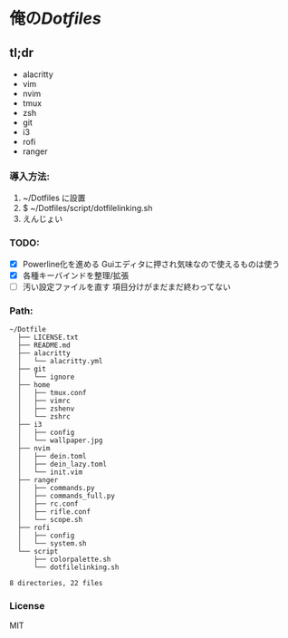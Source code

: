 # 俺の*Dotfiles*

## tl;dr
- alacritty
- vim
- nvim
- tmux
- zsh
- git
- i3
- rofi
- ranger

### 導入方法:
1. ~/Dotfiles に設置
2. $ ~/Dotfiles/script/dotfilelinking.sh
3. えんじょい

### TODO:
- [x] Powerline化を進める Guiエディタに押され気味なので使えるものは使う
- [x] 各種キーバインドを整理/拡張
- [ ] 汚い設定ファイルを直す 項目分けがまだまだ終わってない

### Path:
```
~/Dotfile
  ├── LICENSE.txt
  ├── README.md
  ├── alacritty
  │   └── alacritty.yml
  ├── git
  │   └── ignore
  ├── home
  │   ├── tmux.conf
  │   ├── vimrc
  │   ├── zshenv
  │   └── zshrc
  ├── i3
  │   ├── config
  │   └── wallpaper.jpg
  ├── nvim
  │   ├── dein.toml
  │   ├── dein_lazy.toml
  │   └── init.vim
  ├── ranger
  │   ├── commands.py
  │   ├── commands_full.py
  │   ├── rc.conf
  │   ├── rifle.conf
  │   └── scope.sh
  ├── rofi
  │   ├── config
  │   └── system.sh
  └── script
      ├── colorpalette.sh
      └── dotfilelinking.sh

8 directories, 22 files
```

### License
MIT
